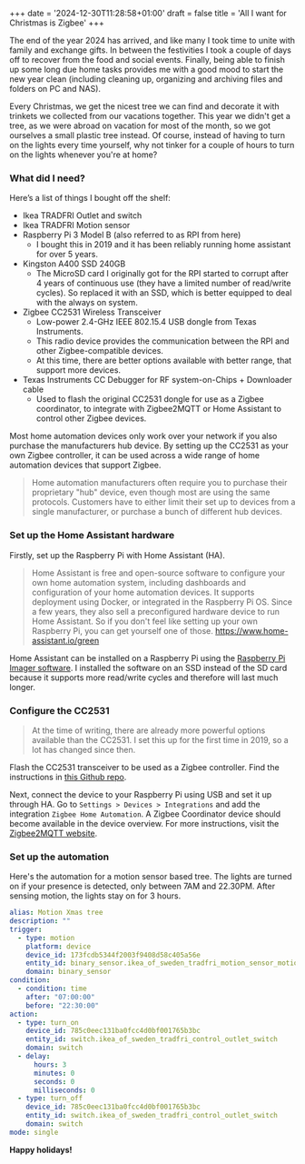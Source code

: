 +++
date = '2024-12-30T11:28:58+01:00'
draft = false
title = 'All I want for Christmas is Zigbee'
+++

The end of the year 2024 has arrived, and like many I took time to unite with family and exchange gifts. In between the festivities I took a couple of days off to recover from  the food and social events. Finally, being able to finish up some long due home tasks provides me with a good mood to start the new year clean (including cleaning up, organizing and archiving files and folders on PC and NAS).

Every Christmas, we get the nicest tree we can find and decorate it with trinkets we collected from our vacations together. This year we didn't get a tree, as we were abroad on vacation for most of the month, so we got ourselves a small plastic tree instead. Of course, instead of having to turn on the lights every time yourself, why not tinker for a couple of hours to turn on the lights whenever you're at home?

### What did I need?

Here’s a list of things I bought off the shelf:

- Ikea TRADFRI Outlet and switch
- Ikea TRADFRI Motion sensor
- Raspberry Pi 3 Model B (also referred to as RPI from here)
    - I bought this in 2019 and it has been reliably running home assistant for over 5 years. 
- Kingston A400 SSD 240GB
    - The MicroSD card I originally got for the RPI started to corrupt after 4 years of continuous use (they have a limited number of read/write cycles). So replaced it with an SSD, which is better equipped to deal with the always on system.
- Zigbee CC2531 Wireless Transceiver
    - Low-power 2.4-GHz IEEE 802.15.4 USB dongle from Texas Instruments.
    - This radio device provides the communication between the RPI and other Zigbee-compatible devices.
    - At this time, there are better options available with better range, that support more devices. 
- Texas Instruments CC Debugger for RF system-on-Chips + Downloader cable
    - Used to flash the original CC2531 dongle for use as a Zigbee coordinator, to integrate with Zigbee2MQTT or Home Assistant to control other Zigbee devices.

Most home automation devices only work over your network if you also purchase the manufacturers hub device. By setting up the CC2531 as your own Zigbee controller, it can be used across a wide range of home automation devices that support Zigbee.

> Home automation manufacturers often require you to purchase their proprietary "hub" device, even though most are using the same protocols. Customers have to either limit their set up to devices from a single manufacturer, or purchase a bunch of different hub devices.

### Set up the Home Assistant hardware
Firstly, set up the Raspberry Pi with Home Assistant (HA).

> Home Assistant is free and open-source software to configure your own home automation system, including dashboards and configuration of your home automation devices. It supports deployment using Docker, or integrated in the Raspberry Pi OS. Since a few years, they also sell a preconfigured hardware device to run Home Assistant. So if you don't feel like setting up your own Raspberry Pi, you can get yourself one of those. https://www.home-assistant.io/green

Home Assistant can be installed on a Raspberry Pi using the [Raspberry Pi Imager software](https://www.home-assistant.io/installation/raspberrypi). I installed the software on an SSD instead of the SD card because it supports more read/write cycles and therefore will last much longer.

### Configure the CC2531
> At the time of writing, there are already more powerful options available than the CC2531. I set this up for the first time in 2019, so a lot has changed since then.

Flash the CC2531 transceiver to be used as a Zigbee controller. Find the instructions in [this Github repo](https://github.com/PradeepaRW/Zigbee-CC2531-USB-Dongle-).

Next, connect the device to your Raspberry Pi using USB and set it up through HA. Go to `Settings > Devices > Integrations` and add the integration `Zigbee Home Automation`. A Zigbee Coordinator device should become available in the device overview. For more instructions, visit the [Zigbee2MQTT website](https://www.zigbee2mqtt.io/guide/adapters/zstack.html#usb-1).

### Set up the automation
Here's the automation for a motion sensor based tree. The lights are turned on if your presence is detected, only between 7AM and 22.30PM. After sensing motion, the lights stay on for 3 hours.

```yaml
alias: Motion Xmas tree
description: ""
trigger:
  - type: motion
    platform: device
    device_id: 173fcdb5344f2003f9408d58c405a56e
    entity_id: binary_sensor.ikea_of_sweden_tradfri_motion_sensor_motion
    domain: binary_sensor
condition:
  - condition: time
    after: "07:00:00"
    before: "22:30:00"
action:
  - type: turn_on
    device_id: 785c0eec131ba0fcc4d0bf001765b3bc
    entity_id: switch.ikea_of_sweden_tradfri_control_outlet_switch
    domain: switch
  - delay:
      hours: 3
      minutes: 0
      seconds: 0
      milliseconds: 0
  - type: turn_off
    device_id: 785c0eec131ba0fcc4d0bf001765b3bc
    entity_id: switch.ikea_of_sweden_tradfri_control_outlet_switch
    domain: switch
mode: single
```

**Happy holidays!**